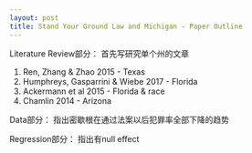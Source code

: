 ```yaml
---
layout: post
title: Stand Your Ground Law and Michigan - Paper Outline
---
```


Literature Review部分：
首先写研究单个州的文章
1. Ren, Zhang & Zhao 2015 - Texas
2. Humphreys, Gasparrini & Wiebe 2017 - Florida
3. Ackermann et al 2015 - Florida & race
4. Chamlin 2014 - Arizona

Data部分：
指出密歇根在通过法案以后犯罪率全部下降的趋势

Regression部分：
指出有null effect

